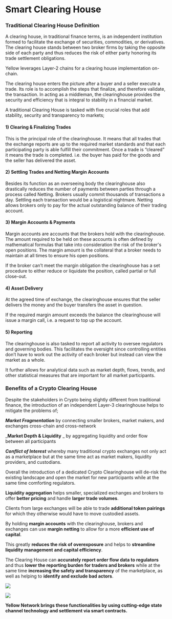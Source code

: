 # Smart Clearing House

### Traditional Clearing House Definition

A clearing house, in traditional finance terms, is an independent institution formed to facilitate the exchange of securities, commodities, or derivatives. The clearing house stands between two broker firms by taking the opposite side of each party and thus reduces the risk of either party honoring its trade settlement obligations.

Yellow leverages Layer-2 chains for a clearing house implementation on-chain.

The clearing house enters the picture after a buyer and a seller execute a trade. Its role is to accomplish the steps that finalize, and therefore validate, the transaction. In acting as a middleman, the clearinghouse provides the security and efficiency that is integral to stability in a financial market.

A traditional Clearing House is tasked with five crucial roles that add stability, security and transparency to markets;&#x20;

#### 1) Clearing & Finalizing Trades

This is the principal role of the clearinghouse. It means that all trades that the exchange reports are up to the required market standards and that each participating party is able fulfill their commitment. Once a trade is “cleared” it means the trade is completed. i.e. the buyer has paid for the goods and the seller has delivered the asset.

#### 2) Settling Trades and Netting Margin Accounts

Besides its function as an overseeing body the clearinghouse also drastically reduces the number of payments between parties through a process called Netting. Brokers usually commit thousands of transactions a day. Settling each transaction would be a logistical nightmare. Netting allows brokers only to pay for the actual outstanding balance of their trading account.

#### **3) Margin Accounts & Payments**&#x20;

Margin accounts are accounts that the brokers hold with the clearinghouse. The amount required to be held on these accounts is often defined by mathematical formulas that take into consideration the risk of the broker's open positions. The margin amount is the collateral that a broker needs to maintain at all times to ensure his open positions.

If the broker can’t meet the margin obligation the clearinghouse has a set procedure to either reduce or liquidate the position, called partial or full close-out.

#### **4) Asset Delivery**

At the agreed time of exchange, the clearinghouse ensures that the seller delivers the money and the buyer transfers the asset in question.

If the required margin amount exceeds the balance the clearinghouse will issue a margin call, i.e. a request to top up the account.

#### **5) Reporting**&#x20;

The clearinghouse is also tasked to report all activity to oversee regulators and governing bodies. This facilitates the oversight since controlling entities don’t have to work out the activity of each broker but instead can view the market as a whole.

It further allows for analytical data such as market depth, flows, trends, and other statistical measures that are important for all market participants.

### Benefits of a Crypto Clearing House

Despite the stakeholders in Crypto being slightly different from traditional finance, the introduction of an independent Layer-3 clearinghouse helps to mitigate the problems of;

_**Market Fragmentation**_ by connecting smaller brokers, market makers, and exchanges cross-chain and cross-network

_**Market Depth & Liquidity** _ by aggregating liquidity and order flow between all participants

_**Conflict of Interest**_ whereby many traditional crypto exchanges not only act as a marketplace but at the same time act as market makers, liquidity providers, and custodians.

Overall the introduction of a dedicated Crypto Clearinghouse will de-risk the existing landscape and open the market for new participants while at the same time comforting regulators.

**Liquidity aggregation** helps smaller, specialized exchanges and brokers to offer **better pricing** and handle **larger trade volumes**.&#x20;

Clients from large exchanges will be able to trade **additional token pairings** for which they otherwise would have to move custodied assets.&#x20;

By holding **margin accounts** with the clearinghouse, brokers and exchanges can use **margin netting** to allow for a more **efficient use of capital**.&#x20;

This greatly **reduces the risk of overexposure** and helps to **streamline liquidity management** **and capital efficiency**.&#x20;

The Clearing House can **accurately report order flow data to regulators** and thus **lower the reporting burden for traders and brokers** while at the same time **increasing the safety and transparency** of the marketplace, as well as helping to **identify and exclude bad actors**.&#x20;

![](<../.gitbook/assets/Yellow\_Role of a Clearinghouse in Crypto\_infographic.jpg>)

![](<../.gitbook/assets/Yellow\_Role of a Clearinghouse\_in Crypto\_infographic.jpg>)

**Yellow Network brings these functionalities by using cutting-edge state channel technology and settlement via smart contracts.**
